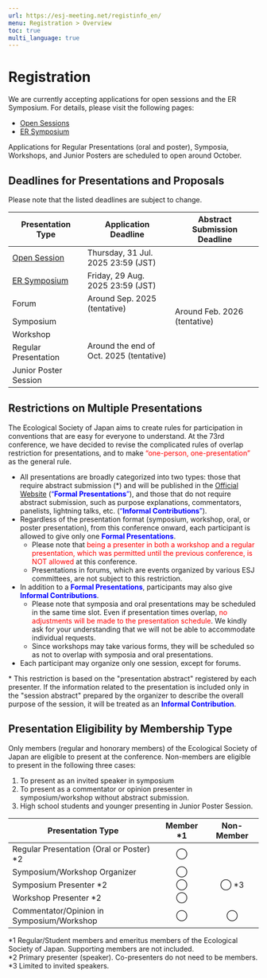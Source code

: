 ```yaml
---
url: https://esj-meeting.net/registinfo_en/
menu: Registration > Overview
toc: true
multi_language: true
---
```


# Registration

We are currently accepting applications for open sessions and the ER Symposium. For details, please visit the following pages:

- [Open Sessions](opensession_en)
- [ER Symposium](ersympo_en)

Applications for Regular Presentations (oral and poster), Symposia, Workshops, and Junior Posters are scheduled to open around October.

## Deadlines for Presentations and Proposals

Please note that the listed deadlines are subject to change.

<table>
  <colgroup>
    <col style="width: 30%" />
    <col style="width: 35%" />
    <col style="width: 35%" />
  </colgroup>
  <thead><tr class="header">
    <th>Presentation Type</th>
    <th><strong>Application Deadline</strong></th>
    <th><strong> Abstract Submission Deadline </strong></th>
    </tr></thead>
  <tbody>
    <tr class="odd">
      <td><a href = "opensession_en">Open Session</a></td>
      <td>Thursday, 31 Jul. 2025 23:59 (JST)</td>
      <td rowspan=7>Around Feb. 2026 (tentative)</td>
    </tr>
    <tr class="even">
      <td><a href = "ersympo_en">ER Symposium</a></td>
      <td>Friday, 29 Aug. 2025 23:59 (JST)</td>
    </tr>
    <tr class="odd">
      <td>Forum</td>
      <td>Around Sep. 2025 (tentative)</td>
    </tr>
    <tr class="even">
      <td>Symposium<br />
      <td rowspan=4> Around the end of Oct. 2025 (tentative)</td>
    </tr>
    <tr class="odd">
      <td>Workshop</td>
    </tr>
    <tr class="even">
     <td>Regular Presentation<br />
    </tr>
    <tr class="odd">
      <td>Junior Poster Session</td>
    </tr>
  </tbody>
</table>

## Restrictions on Multiple Presentations

The Ecological Society of Japan aims to create rules for participation in conventions that are easy for everyone to understand. At the 73rd conference, we have decided to revise the complicated rules of overlap restriction for presentations, and to make <span style="color: red; ">“one-person, one-presentation”</span> as the general rule.

- All presentations are broadly categorized into two types: those that require abstract submission \(\*\) and will be published in the [Official Website](https://esj.ne.jp/meeting/abst/index.html) (<span style="color:blue;">“**Formal Presentations**”</span>), and those that do not require abstract submission, such as purpose explanations, commentators, panelists, lightning talks, etc. (<span style="color:blue;">“**Informal Contributions**”</span>).
- Regardless of the presentation format (symposium, workshop, oral, or poster presentation), from this conference onward, each participant is allowed to give only one <span style="color:blue;">**Formal Presentations**</span>.
  - Please note that <span style="color:red;">being a presenter in both a workshop and a regular presentation, which was permitted until the previous conference, is NOT allowed</span> at this conference.
  - Presentations in forums, which are events organized by various ESJ committees, are not subject to this restriction.
- In addition to a <span style="color:blue;">**Formal Presentations**</span>, participants may also give <span style="color:blue;">**Informal Contributions**</span>.
  - Please note that symposia and oral presentations may be scheduled in the same time slot. Even if presentation times overlap, <span style="color:red;">no adjustments will be made to the presentation schedule</span>. We kindly ask for your understanding that we will not be able to accommodate individual requests.
  - Since workshops may take various forms, they will be scheduled so as not to overlap with symposia and oral presentations.
- Each participant may organize only one session, except for forums.

\* This restriction is based on the "presentation abstract" registered by each presenter. If the information related to the presentation is included only in the "session abstract" prepared by the organizer to describe the overall purpose of the session, it will be treated as an <span style="color:blue;">**Informal Contribution**</span>.

## Presentation Eligibility by Membership Type

Only members (regular and honorary members) of the Ecological Society of Japan are eligible to present at the conference. Non-members are eligible to present in the following three cases:

1. To present as an invited speaker in symposium
2. To present as a commentator or opinion presenter in symposium/workshop without abstract submission.
3. High school students and younger presenting in Junior Poster Session.

| **Presentation Type**                              | **Member \*1** | **Non-Member** |
|----------------------------------------------------|:--------------:|:--------------:|
| Regular Presentation (Oral or Poster) \*2            | ◯            |                |
| Symposium/Workshop Organizer                | ◯            |                |
| Symposium Presenter \*2                           | ◯            | ◯ \*3         |
| Workshop Presenter \*2                       | ◯            |                |
| Commentator/Opinion in Symposium/Workshop    | ◯            | ◯              |

\*1 Regular/Student members and emeritus members of the Ecological Society of Japan. Supporting members are not included.  
\*2 Primary presenter (speaker). Co-presenters do not need to be members.  
\*3 Limited to invited speakers.
